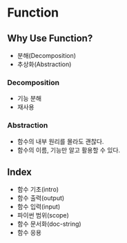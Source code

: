 # Function

## Why Use Function?

- 분해(Decomposition)
- 추상화(Abstraction)

### Decomposition

- 기능 분해
- 재사용

### Abstraction

- 함수의 내부 원리를 몰라도 괜찮다.
- 함수의 이름, 기능만 알고 활용할 수 있다.

## Index

- 함수 기초(intro)
- 함수 출력(output)
- 함수 입력(input)
- 파이썬 범위(scope)
- 함수 문서화(doc-string)
- 함수 응용